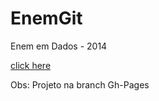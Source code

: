 # EnemGit
Enem em Dados - 2014

[click here](http://heitortomaz.github.io/EnemGit)

Obs: Projeto na branch Gh-Pages
